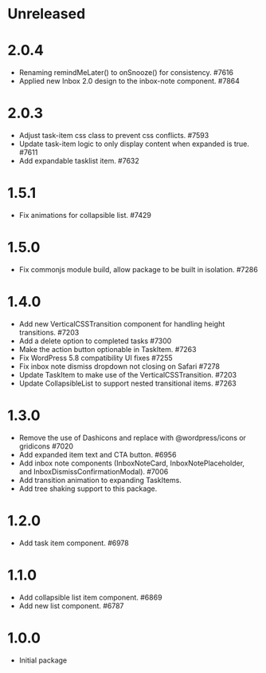 # Unreleased

# 2.0.4

-   Renaming remindMeLater() to onSnooze() for consistency. #7616
-   Applied new Inbox 2.0 design to the inbox-note component. #7864

# 2.0.3

-   Adjust task-item css class to prevent css conflicts. #7593
-   Update task-item logic to only display content when expanded is true. #7611
-   Add expandable tasklist item. #7632

# 1.5.1

-   Fix animations for collapsible list. #7429

# 1.5.0

-   Fix commonjs module build, allow package to be built in isolation. #7286

# 1.4.0

-   Add new VerticalCSSTransition component for handling height transitions. #7203
-   Add a delete option to completed tasks #7300
-   Make the action button optionable in TaskItem. #7263
-   Fix WordPress 5.8 compatibility UI fixes #7255
-   Fix inbox note dismiss dropdown not closing on Safari #7278
-   Update TaskItem to make use of the VerticalCSSTransition. #7203
-   Update CollapsibleList to support nested transitional items. #7263

# 1.3.0

-   Remove the use of Dashicons and replace with @wordpress/icons or gridicons #7020
-   Add expanded item text and CTA button. #6956
-   Add inbox note components (InboxNoteCard, InboxNotePlaceholder, and InboxDismissConfirmationModal). #7006
-   Add transition animation to expanding TaskItems.
-   Add tree shaking support to this package.

# 1.2.0

-   Add task item component. #6978

# 1.1.0

-   Add collapsible list item component. #6869
-   Add new list component. #6787

# 1.0.0

-   Initial package
